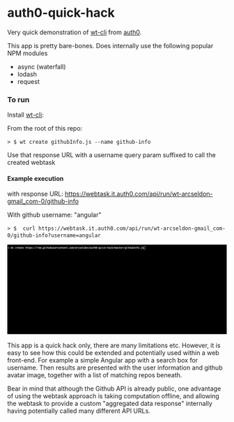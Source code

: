 # auth0-quick-hack

Very quick demonstration of [wt-cli](https://www.npmjs.com/package/wt-cli) from [auth0](https://webtask.io).

This app is pretty bare-bones. Does internally use the following popular NPM modules

* async (waterfall)
* lodash
* request

### To run

Install [wt-cli](https://www.npmjs.com/package/wt-cli):

From the root of this repo:

```
> $ wt create githubInfo.js --name github-info
```

Use that response URL with a username query param suffixed to call the created webtask

#### Example execution

with response URL: https://webtask.it.auth0.com/api/run/wt-arcseldon-gmail_com-0/github-info

With github username: "angular"

```
> $  curl https://webtask.it.auth0.com/api/run/wt-arcseldon-gmail_com-0/github-info?username=angular
```

![run cmd](run.gif)

This app is a quick hack only, there are many limitations etc. However, it is easy to see how this could be extended and potentially used within a web front-end. For example a simple Angular app with a search box for username. Then results are presented with the user information and github avatar image, together with a list of matching repos beneath.

Bear in mind that although the Github API is already public, one advantage of using the webtask approach is taking computation offline, and allowing the webtask to provide a custom "aggregated data response" internally having potentially called many different API URLs.
